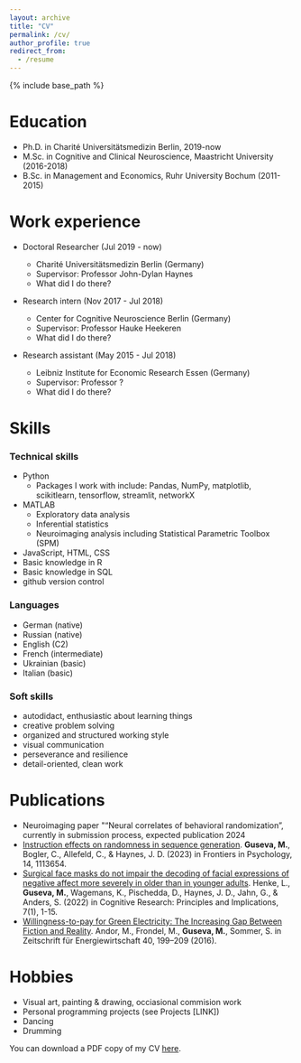 ```yaml
---
layout: archive
title: "CV"
permalink: /cv/
author_profile: true
redirect_from:
  - /resume
---
```


{% include base_path %}

Education
======
* Ph.D. in Charité Universitätsmedizin Berlin, 2019-now 
* M.Sc. in Cognitive and Clinical Neuroscience, Maastricht University (2016-2018)
* B.Sc. in Management and Economics, Ruhr University Bochum (2011-2015)

Work experience
======
* Doctoral Researcher (Jul 2019 - now)
  * Charité Universitätsmedizin Berlin (Germany)
  * Supervisor: Professor John-Dylan Haynes
  * What did I do there?


* Research intern (Nov 2017 - Jul 2018)
  * Center for Cognitive Neuroscience Berlin (Germany)
  * Supervisor: Professor Hauke Heekeren
  * What did I do there?
 
* Research assistant (May 2015 - Jul 2018)
  * Leibniz Institute for Economic Research Essen (Germany)
  * Supervisor: Professor ?
  * What did I do there?
  
Skills
======

### Technical skills
* Python
  * Packages I work with include: Pandas, NumPy, matplotlib, scikitlearn, tensorflow, streamlit, networkX
* MATLAB
  * Exploratory data analysis
  * Inferential statistics
  * Neuroimaging analysis including Statistical Parametric Toolbox (SPM)
* JavaScript, HTML, CSS
* Basic knowledge in R
* Basic knowledge in SQL
* github version control


### Languages
* German (native)
* Russian (native)
* English (C2)
* French (intermediate)
* Ukrainian (basic)
* Italian (basic)

### Soft skills
* autodidact, enthusiastic about learning things
* creative problem solving
* organized and structured working style
* visual communication 
* perseverance and resilience
* detail-oriented, clean work



Publications
======
- Neuroimaging paper "“Neural correlates of behavioral randomization”, currently in submission process, expected publication 2024
- [Instruction effects on randomness in sequence generation](https://www.frontiersin.org/articles/10.3389/fpsyg.2023.1113654/full). 
**Guseva, M.**, Bogler, C., Allefeld, C., & Haynes, J. D. (2023) in Frontiers in Psychology, 14, 1113654.
- [Surgical face masks do not impair the decoding of facial expressions of negative affect more severely in older than in younger adults](https://cognitiveresearchjournal.springeropen.com/articles/10.1186/s41235-022-00403-8). Henke, L., **Guseva, M.**, Wagemans, K., Pischedda, D., Haynes, J. D., Jahn, G., & Anders, S. (2022) in Cognitive Research: Principles and Implications, 7(1), 1-15.
- [Willingness-to-pay for Green Electricity: The Increasing Gap Between Fiction and Reality](https://link.springer.com/article/10.1007/s12398-016-0185-4). Andor, M., Frondel, M., **Guseva, M.**, Sommer, S. in Zeitschrift für Energiewirtschaft 40, 199–209 (2016).





Hobbies
=====
- Visual art, painting & drawing, occiasional commision work
- Personal programming projects (see Projects [LINK])
- Dancing
- Drumming



You can download a PDF copy of my CV [here](https://github.com/m-guseva/personal/tree/master/_pages/CV_Guseva.pdf).
